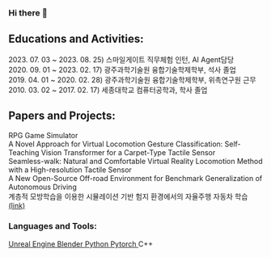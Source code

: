 ### Hi there 👋
<h2 align="left">Educations and Activities:</h3>
2023. 07. 03 ~ 2023. 08. 25) 스마일게이트 직무체험 인턴, AI Agent담당<br/>
2020. 09. 01 ~ 2023. 02. 17) 광주과학기술원 융합기술학제학부, 석사 졸업<br/>
2019. 04. 01 ~ 2020. 02. 28) 광주과학기술원 융합기술학제학부, 위촉연구원 근무<br/>
2010. 03. 02 ~ 2017. 02. 17) 세종대학교 컴퓨터공학과, 학사 졸업<br/>

<h2 align="left">Papers and Projects:</h3>
  RPG Game Simulator<br/>
  A Novel Approach for Virtual Locomotion Gesture Classification: Self-Teaching Vision Transformer for a Carpet-Type Tactile Sensor<br/>
  Seamless-walk: Natural and Comfortable Virtual Reality Locomotion Method with a High-resolution Tactile Sensor<br/>
  A New Open-Source Off-road Environment for Benchmark Generalization of Autonomous Driving<br/>
  계층적 모방학습을 이용한 시뮬레이션 기반 험지 환경에서의 자율주행 자동차 학습 <a href="">(link)</a><br/>

<h3 align="left">Languages and Tools:</h3>
<p align="left">
  <a href="https://www.unrealengine.com/ko/"> Unreal Engine </a>
  <a href="https://www.blender.org/"> Blender </a>
  <a href="https://www.python.org/"> Python </a>
  <a href="https://pytorch.org/"> Pytorch </a>
  C++
  
</p>


<!--
**Tab4Space/Tab4Space** is a ✨ _special_ ✨ repository because its `README.md` (this file) appears on your GitHub profile.
Here are some ideas to get you started:

- 🔭 I’m currently working on ...
- 🌱 I’m currently learning ...
- 👯 I’m looking to collaborate on ...
- 🤔 I’m looking for help with ...
- 💬 Ask me about ...
- 📫 How to reach me: ...
- 😄 Pronouns: ...
- ⚡ Fun fact: ...
-->
